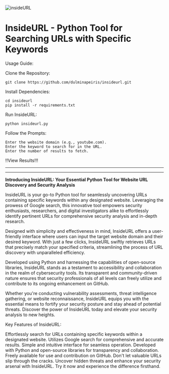 
![insideURL](https://github.com/dulminapeiris/insideURL/assets/80464245/0d89137e-c41d-4900-bc97-9c49f650d366)


# InsideURL - Python Tool for Searching URLs with Specific Keywords #

Usage Guide:
 
   Clone the Repository:

    git clone https://github.com/dulminapeiris/insideurl.git

Install Dependencies:


    cd insideurl
    pip install -r requirements.txt

Run InsideURL:


    python insideurl.py


Follow the Prompts:

    Enter the website domain (e.g., youtube.com).
    Enter the keyword to search for in the URL.
    Enter the number of results to fetch.

!!View Results!!!



<hr><hr>

<b>Introducing InsideURL: Your Essential Python Tool for Website URL Discovery and Security Analysis</b>

InsideURL is your go-to Python tool for seamlessly uncovering URLs containing specific keywords within any designated website. Leveraging the prowess of Google search, this innovative tool empowers security enthusiasts, researchers, and digital investigators alike to effortlessly identify pertinent URLs for comprehensive security analysis and in-depth research.

Designed with simplicity and effectiveness in mind, InsideURL offers a user-friendly interface where users can input the target website domain and their desired keyword. With just a few clicks, InsideURL swiftly retrieves URLs that precisely match your specified criteria, streamlining the process of URL discovery with unparalleled efficiency.

Developed using Python and harnessing the capabilities of open-source libraries, InsideURL stands as a testament to accessibility and collaboration in the realm of cybersecurity tools. Its transparent and community-driven nature ensures that security professionals of all levels can freely utilize and contribute to its ongoing enhancement on GitHub.

Whether you're conducting vulnerability assessments, threat intelligence gathering, or website reconnaissance, InsideURL equips you with the essential means to fortify your security posture and stay ahead of potential threats. Discover the power of InsideURL today and elevate your security analysis to new heights.

Key Features of InsideURL:

Effortlessly search for URLs containing specific keywords within a designated website.
Utilizes Google search for comprehensive and accurate results.
Simple and intuitive interface for seamless operation.
Developed with Python and open-source libraries for transparency and collaboration.
Freely available for use and contribution on GitHub.
Don't let valuable URLs slip through the cracks. Uncover hidden threats and enhance your security arsenal with InsideURL. Try it now and experience the difference firsthand.

